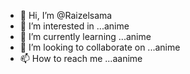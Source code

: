 - 👋 Hi, I’m @Raizelsama
- 👀 I’m interested in ...anime
- 🌱 I’m currently learning ...anime
- 💞️ I’m looking to collaborate on ...anime
- 📫 How to reach me ...aanime

<!---hhhh
Raizelsama/Raizelsama is a ✨ special ✨ repository because its `README.md` (this file) appears on your GitHub profile.
You can click the Preview link to take a look at your changes.
--->
